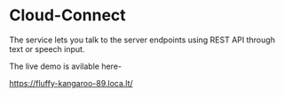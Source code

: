# Cloud-Connect
The service lets you talk to the server endpoints using REST API through text or speech input. 

The live demo is avilable here-

https://fluffy-kangaroo-89.loca.lt/
